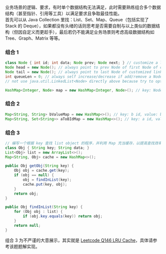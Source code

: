 业务场景的逻辑、要求，有时单个数据结构无法满足，此时需要熟练组合多个数据结构（甚至指针、引用等工具）以满足要求且争取最佳性能。  
首先可以从 Java Collection 里找：List、Set、Map、Queue（包括实现了 Stack 的 Deque），如果都没有头绪的话则思考是否需要自制与以上类似的数据结构（但因自定义而更趁手），最后若仍不能满足业务场景则考虑高级数据结构如 Tree、Graph、Matrix 等等。  
  
### 组合 1  
```java
class Node { int id; int data; Node prev; Node next; } // customize a linked list, apply as a Queue, use head node pointer to mock poll()，use tail node pointer to mock add()，use prev and next for remove() or update()，use queueLen to track queue length
Node head = new Node(); // always point to prev Node of first Node of customized linked list
Node tail = new Node(); // always point to last Node of customized linked list
int queueLen = 0; // always self increase/decrease if add/remove a Node, keep no change if update Node
// not use java.util.LinkedList<Node> directly above because try to optimize update operation performance to O(1)

HashMap<Integer, Node> map = new HashMap<Integer, Node>(); // key: Node id (or said Data id), value: Node object
```
  
### 组合 2  
```java
Map<String, String> bValueMap = new HashMap<>(); // key: b id, value: b value
Map<String, Set<String>> aToBIdMap = new HashMap<>(); // key: a id, value: set of b ids (since b id is unique)
```
  
### 组合 3
```java
// 编写一个根据 key 查找 list object 的程序，并利用 Map 充当缓存，以提高查找效率
class Obj { String key; String data; }
List<Obj> list = new ArrayList<>();
Map<String, Obj> cache = new HashMap<>();

public Obj getObj(String key) {
    Obj obj = cache.get(key);
    if (obj == null) {
        obj = findInList(key);
        cache.put(key, obj);
    }
    return obj;
}

public Obj findInList(String key) {
    for (Obj obj : list) {
        if (obj.key.equals(key)) return obj;
    }
    return null;
}
```
组合 3 为不严谨的大意展示，其实就是 [Leetcode Q146 LRU Cache](./../../Leetcode%20Practices/algorithms/medium/146%20LRU%20Cache.java)，具体请参考该题题解实现。  
